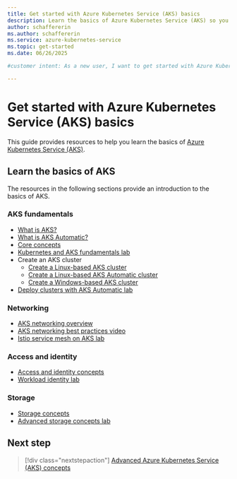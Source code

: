 ```yaml
---
title: Get started with Azure Kubernetes Service (AKS) basics
description: Learn the basics of Azure Kubernetes Service (AKS) so you can start deploying and managing containerized applications.
author: schaffererin
ms.author: schaffererin
ms.service: azure-kubernetes-service
ms.topic: get-started
ms.date: 06/26/2025

#customer intent: As a new user, I want to get started with Azure Kubernetes Service (AKS) so that I can deploy and manage containerized applications.

---
```


# Get started with Azure Kubernetes Service (AKS) basics

This guide provides resources to help you learn the basics of [Azure Kubernetes Service (AKS)](./what-is-aks.md).

## Learn the basics of AKS

The resources in the following sections provide an introduction to the basics of AKS.

### AKS fundamentals

* [What is AKS?](./what-is-aks.md)
* [What is AKS Automatic?](./intro-aks-automatic.md)
* [Core concepts](./core-aks-concepts.md)
* [Kubernetes and AKS fundamentals lab](https://azure-samples.github.io/aks-labs/docs/getting-started/k8s-aks-fundamentals/)
* Create an AKS cluster
  * [Create a Linux-based AKS cluster](./learn/quick-kubernetes-deploy-cli.md)
  * [Create a Linux-based AKS Automatic cluster](./automatic/quick-automatic-from-code.md)
  * [Create a Windows-based AKS cluster](./learn/quick-windows-container-deploy-cli.md)
* [Deploy clusters with AKS Automatic lab](https://azure-samples.github.io/aks-labs/docs/getting-started/aks-automatic/)

### Networking

* [AKS networking overview](./concepts-network.md)
* [AKS networking best practices video](https://www.youtube.com/watch?v=mAGqnX2WW1M)
* [Istio service mesh on AKS lab](https://azure-samples.github.io/aks-labs/docs/networking/istio-lab/)

### Access and identity

* [Access and identity concepts](./concepts-identity.md)
* [Workload identity lab](https://azure-samples.github.io/aks-labs/docs/security/workload-identity-lab/)

### Storage

* [Storage concepts](./concepts-storage.md)
* [Advanced storage concepts lab](https://azure-samples.github.io/aks-labs/docs/storage/advanced-storage-concepts/)

## Next step

> [!div class="nextstepaction"]
> [Advanced Azure Kubernetes Service (AKS) concepts](./advanced-aks-concepts.md)
